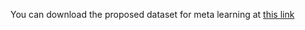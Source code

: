 You can download the proposed dataset for meta learning at [this link](https://uowmailedu-my.sharepoint.com/:f:/r/personal/ttpn997_uowmail_edu_au/Documents/supplementary-papers/CamoDiff?csf=1&web=1&e=DfVRLY)
